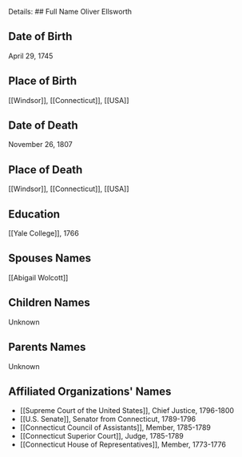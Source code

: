 Details: ## Full Name
Oliver Ellsworth

## Date of Birth
April 29, 1745

## Place of Birth
[[Windsor]], [[Connecticut]], [[USA]]

## Date of Death
November 26, 1807

## Place of Death
[[Windsor]], [[Connecticut]], [[USA]]

## Education
[[Yale College]], 1766

## Spouses Names
[[Abigail Wolcott]]

## Children Names
Unknown

## Parents Names
Unknown

## Affiliated Organizations' Names
- [[Supreme Court of the United States]], Chief Justice, 1796-1800
- [[U.S. Senate]], Senator from Connecticut, 1789-1796
- [[Connecticut Council of Assistants]], Member, 1785-1789
- [[Connecticut Superior Court]], Judge, 1785-1789
- [[Connecticut House of Representatives]], Member, 1773-1776